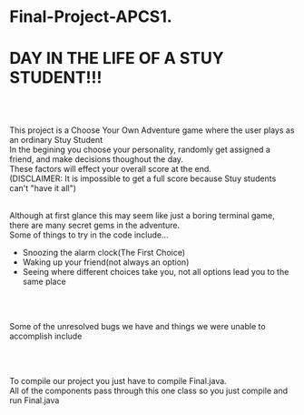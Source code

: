 # Final-Project-APCS1.

<h1><b> DAY IN THE LIFE OF A STUY STUDENT!!!</b> </h1><br><br>

This project is a Choose Your Own Adventure game where the user plays as an ordinary Stuy Student<br>
In the begining you choose your personality, randomly get assigned a friend, and make decisions thoughout the day.<br>
These factors will effect your overall score at the end.<br>
(DISCLAIMER: It is impossible to get a full score because Stuy students can't "have it all")<br><br>

Although at first glance this may seem like just a boring terminal game, there are many secret gems in the adventure.<br>
Some of things to try in the code include...
<ul>
<li>Snoozing the alarm clock(The First Choice)</li>
<li>Waking up your friend(not always an option)</li>
<li>Seeing where different choices take you, not all options lead you to the same place</li>
</ul>
<br><br>


Some of the unresolved bugs we have and things we were unable to accomplish include
<ul>

</ul>
<br><br>

To compile our project you just have to compile Final.java.<br> 
All of the components pass through this one class so you just compile and run Final.java<br><br>

